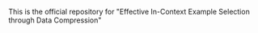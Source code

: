 This is the official repository for "Effective In-Context Example Selection through Data Compression"